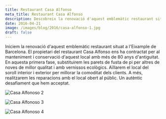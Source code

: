 ```yaml
---
title: Restaurant Casa Alfonso
meta_title: Restaurant Casa Alfonso
description: Descobreix la renovació d'aquest emblemàtic restaurant situat a l'Eixample de Barcelona, compromès amb la seva conservació i manteniment després de més de 80 anys d'història.
date: 2016-04-21
image: /images/blog/2016/casa-alfonso-1.jpg
draft: false
---
```


Iniciem la renovació d'aquest emblemàtic restaurant situat a l'Eixample de Barcelona. El propietari del restaurant Casa Alfonso ens ha contractat per al manteniment i conservació d'aquest local amb més de 80 anys d'antiguitat. En aquesta primera fase, substituirem les parets de fusta de pi per altres de noves de millor qualitat i amb vernissos ecològics. Aïllarem el local del soroll interior i exterior per millorar la comoditat dels clients. A més, realitzarem les reparacions amb el local obert al públic. Un autèntic desafiament que hem acceptat.


![Casa Alfonoso 2](/images/blog/2016/casa-alfonso-2.jpg)

![Casa Alfonoso 3](/images/blog/2016/casa-alfonso-3.jpg)

![Casa Alfonoso 4](/images/blog/2016/casa-alfonso-4.jpg)
